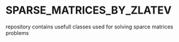 # SPARSE_MATRICES_BY_ZLATEV
repository contains usefull classes used for solving sparce matrices problems
